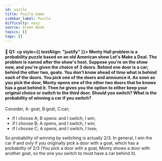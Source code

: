 ```yaml
---
id: puzzle
title: Puzzle Game
sidebar_label: Puzzle
difficulty: easy
source: Green Book
topics: []
tags: []
---
```

#### 📖 Q1: <p style={{ textAlign: "justify" }}> Monty Hall problem is a probability puzzle based on an old American show Let's Make a Deal. The problem is named after the show's host. Suppose you're on the show now, and you're given the choice of 3 doors. Behind one door is a car; behind the other two, goats. You don't know ahead of time what is behind each of the doors. You pick one of the doors and announce it. As soon as you pick the door, Monty opens one of the other two doors that he knows has a goat behind it. Then he gives you the option to either keep your original choice or switch to the third door. Should you switch? What is the probability of winning a car if you switch? </p>

Consider, A: goat, B:goat, C:car; 
- if I choose A; B opens: and I switch, I win; 
- if I choose B; A opens, and I switch, I win;
- if I choose C; A opens, and I switch, I lose;

So probability of winning by switching is actually 2/3. In general, I win the car if and only if you originally pick a door with a goat, which has a probability of 2/3 (You pick a door with a goat, Monty shows a door with another goat, so the one you switch to must have a car behind it).


&nbsp;